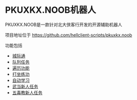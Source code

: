 # PKUXKX.NOOB机器人

PKUXKX.NOOB是一款针对北大侠客行开发的开源辅助机器人

项目地址位于 https://github.com/hellclient-scripts/pkuxkx.noob

功能包括

* [城际通](./walk.md)
* [队列任务](./queue.md)
* [遍历功能](./trav.md)
* [打坐练功](./dazuo.md)
* [自动学习](./study.md)
* [武当新人任务](./wd.md)
* [五毒教新人任务](./wd.md)